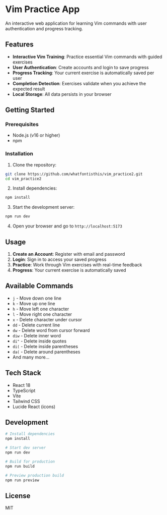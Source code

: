 # Vim Practice App

An interactive web application for learning Vim commands with user authentication and progress tracking.

## Features

- **Interactive Vim Training**: Practice essential Vim commands with guided exercises
- **User Authentication**: Create accounts and login to save progress
- **Progress Tracking**: Your current exercise is automatically saved per user
- **Completion Detection**: Exercises validate when you achieve the expected result
- **Local Storage**: All data persists in your browser

## Getting Started

### Prerequisites

- Node.js (v16 or higher)
- npm

### Installation

1. Clone the repository:
```bash
git clone https://github.com/whatfontisthis/vim_practice2.git
cd vim_practice2
```

2. Install dependencies:
```bash
npm install
```

3. Start the development server:
```bash
npm run dev
```

4. Open your browser and go to `http://localhost:5173`

## Usage

1. **Create an Account**: Register with email and password
2. **Login**: Sign in to access your saved progress
3. **Practice**: Work through Vim exercises with real-time feedback
4. **Progress**: Your current exercise is automatically saved

## Available Commands

- `j` - Move down one line
- `k` - Move up one line
- `h` - Move left one character
- `l` - Move right one character
- `x` - Delete character under cursor
- `dd` - Delete current line
- `dw` - Delete word from cursor forward
- `diw` - Delete inner word
- `di"` - Delete inside quotes
- `di(` - Delete inside parentheses
- `da(` - Delete around parentheses
- And many more...

## Tech Stack

- React 18
- TypeScript
- Vite
- Tailwind CSS
- Lucide React (icons)

## Development

```bash
# Install dependencies
npm install

# Start dev server
npm run dev

# Build for production
npm run build

# Preview production build
npm run preview
```

## License

MIT
